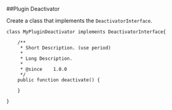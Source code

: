 ##Plugin Deactivator

Create a class that implements the `DeactivatorInterface`.

```
class MyPluginDeactivator implements DeactivatorInterface{

	/**
	 * Short Description. (use period)
	 *
	 * Long Description.
	 *
	 * @since    1.0.0
	 */
	public function deactivate() {

	}

}
```
